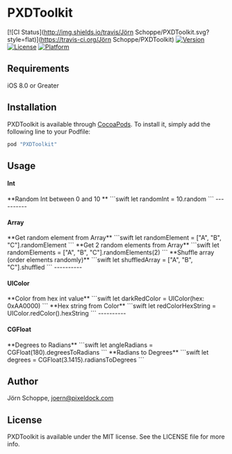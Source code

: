 # PXDToolkit

[![CI Status](http://img.shields.io/travis/Jörn Schoppe/PXDToolkit.svg?style=flat)](https://travis-ci.org/Jörn Schoppe/PXDToolkit)
[![Version](https://img.shields.io/cocoapods/v/PXDToolkit.svg?style=flat)](http://cocoapods.org/pods/PXDToolkit)
[![License](https://img.shields.io/cocoapods/l/PXDToolkit.svg?style=flat)](http://cocoapods.org/pods/PXDToolkit)
[![Platform](https://img.shields.io/cocoapods/p/PXDToolkit.svg?style=flat)](http://cocoapods.org/pods/PXDToolkit)

## Requirements
iOS 8.0 or Greater

## Installation

PXDToolkit is available through [CocoaPods](http://cocoapods.org). To install
it, simply add the following line to your Podfile:

```ruby
pod "PXDToolkit"
```

## Usage

<h4>Int</h4>
**Random Int between 0 and 10 **
```swift
let randomInt = 10.random
```
----------
<h4>Array</h4>
**Get random element from Array**
```swift
let randomElement = ["A", "B", "C"].randomElement
```
**Get 2 random elements from Array**
```swift
let randomElements = ["A", "B", "C"].randomElements(2)
```
**Shuffle array (order elements randomly)**
```swift
let shuffledArray = ["A", "B", "C"].shuffled
```
----------
<h4>UIColor</h4>
**Color from hex int value**
```swift
let darkRedColor = UIColor(hex: 0xAA0000)
```
**Hex string from Color**
```swift
let redColorHexString = UIColor.redColor().hexString
```
----------
<h4>CGFloat</h4>
**Degrees to Radians**
```swift
let angleRadians = CGFloat(180).degreesToRadians
```
**Radians to Degrees**
```swift
let degrees = CGFloat(3.1415).radiansToDegrees
```

## Author

Jörn Schoppe, joern@pixeldock.com

## License

PXDToolkit is available under the MIT license. See the LICENSE file for more info.
